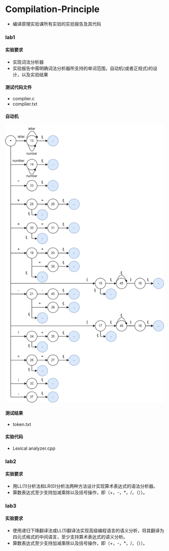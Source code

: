 # Compilation-Principle

* 编译原理实验课所有实验的实验报告及其代码
### lab1
#### 实验要求
* 实现词法分析器
* 实验报告中需明确词法分析器所支持的单词范围，自动机(或者正规式)的设计，以及实验结果
#### 测试代码文件
* complier.c
* complier.txt
#### 自动机
![](https://github.com/hhh1223/Compilation-Principle/blob/main/lab1/1.png)
#### 测试结果
* token.txt
#### 实验代码
* Lexical analyzer.cpp
### lab2
#### 实验要求
* 用LL(1)分析法和LR(0)分析法两种方法设计实现算术表达式的语法分析器。
*  算数表达式至少支持加减乘除以及括号操作，即（+，-，\*，/，（））。
### lab3
#### 实验要求
* 使用递归下降翻译法或LL(1)翻译法实现高级编程语言的语义分析，将其翻译为四元式格式的中间语言，至少支持算术表达式的语义分析。
* 算数表达式至少支持加减乘除以及括号操作，即（+，-，\*，/，（））。